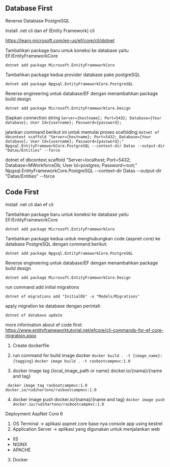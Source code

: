 ## Database First
Reverse Database PostgreSQL

Install .net cli dan ef (Entity Framework) cli

https://learn.microsoft.com/en-us/ef/core/cli/dotnet

Tambahkan package baru untuk koneksi ke database yaitu EF/EntityFrameworkCore 

`dotnet add package Microsoft.EntityFrameworkCore`

Tambahkan package kedua provider database pake postgreSQL

`dotnet add package Npgsql.EntityFrameworkCore.PostgreSQL`

Reverse engineering untuk database/EF dengan menambahkan package build design 

`dotnet add package Microsoft.EntityFrameworkCore.Design`

Siapkan connection string 
`Server={hostname}; Port=5432; Database={Your database}; User Id={username}; Password={password};`

jalankan command berikut ini untuk memulai proses scafolding
`dotnet ef dbcontext scaffold "Server={hostname}; Port=5432; Database={Your database}; User Id={username}; Password={password};" Npgsql.EntityFrameworkCore.PostgreSQL --context-dir Datas --output-dir "Datas/Entities" --force`

dotnet ef dbcontext scaffold "Server=localhost; Port=5432; Database=MWorkforceDb; User Id=postgres; Password=root;" Npgsql.EntityFrameworkCore.PostgreSQL --context-dir Datas --output-dir "Datas/Entities" --force

## Code First
Install .net cli dan ef cli

Tambahkan package baru untuk koneksi ke database yaitu EF/EntityFrameworkCore 

`dotnet add package Microsoft.EntityFrameworkCore`

Tambahkan package kedua untuk menghubungkan code (aspnet core) ke database PostgreSQL dengan command berikut:

`dotnet add package Npgsql.EntityFrameworkCore.PostgreSQL`

Reverse engineering untuk database/EF dengan menambahkan package build design 

`dotnet add package Microsoft.EntityFrameworkCore.Design`

run command add initial migrations 

`dotnet ef migrations add "InitialDb" -o "Models/Migrations"`

apply migration ke database dengan perintah

`dotnet ef database update`

more information about ef code first: https://www.entityframeworktutorial.net/efcore/cli-commands-for-ef-core-migration.aspx

1. Create dockerfile
2. run command for build image docker 
`docker build . -t {image_name}:{tagging}`
`docker image build . -t rasbootcampmvc:1.0`

3. docker image tag {local_image_path or name} docker.io/{nama}/{name and tag}

` docker image tag rasbootcampmvc:1.0 docker.io/rudihartono/rasbootcampmvc:1.0`

4. docker image push docker.io/{nama}/{name and tag}
`docker image push  docker.io/rudihartono/rasbootcampmvc:1.0`


Deployment AspNet Core 6
1. OS 
Terminal -> aplikasi aspnet core base nya console app using kestrel
2. Application Server -> aplikasi yang digunakan untuk menjalankan web
 - IIS
 - NGINX
 - APACHE
3. Docker
